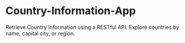 # Country-Information-App
Retrieve Country Information using a RESTful API. Explore countries by name, capital city, or region.
